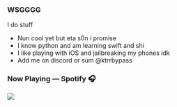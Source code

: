 ### WSGGGG
I do stuff
- Nun cool yet but eta s0n i promise
- I know python and am learning swift and shi
- I like playing with iOS and jailbreaking my phones idk
- Add me on discord or sum @ktrrbypass


### Now Playing — Spotify 🎧
<p>
<a href=”">
<img src="https://spotify-github-profile.vercel.app/api/view?uid=ha4h44bi2lg3qsqacbfm540rm&cover_image=true&theme=default&show_offline=false&background_color=121212&interchange=false"/>
</a>
</p>
